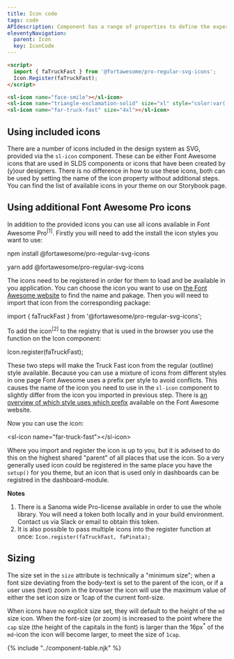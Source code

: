 ```yaml
---
title: Icon code
tags: code
APIdescription: Component has a range of properties to define the experience in different use cases.
eleventyNavigation:
  parent: Icon
  key: IconCode
---
```

<section>  
<div class="ds-example" style="gap: 3rem;">
<sl-icon name="face-smile"></sl-icon>
<sl-icon name="triangle-exclamation-solid" size="xl" style="color:var(--sl-color-palette-danger-500)"></sl-icon>
<sl-icon name="far-truck-fast" size="4xl"></sl-icon>
</div>

<div class="ds-code">

  ```html
  <script>
    import { faTruckFast } from '@fortawesome/pro-regular-svg-icons';
    Icon.Register(faTruckFast);
  </script>

  <sl-icon name="face-smile"></sl-icon>
  <sl-icon name="triangle-exclamation-solid" size="xl" style="color:var(--sl-color-palette-danger-500)"></sl-icon>
  <sl-icon name="far-truck-fast" size="4xl"></sl-icon>
  ```
</div>

</section>

<section>

## Using included icons

There are a number of icons included in the design system as SVG, provided via the `sl-icon` component. These can be either Font Awesome icons that are used in SLDS components or icons that have been created by (y)our designers. There is no difference in how to use these icons, both can be used by setting the name of the icon property without additional steps.
You can find the list of available icons in your theme on our Storybook page.

</section>

<section>

## Using additional Font Awesome Pro icons

In addition to the provided icons you can use all icons available in Font Awesome Pro<sup>[1]</sup>. Firstly you will need to add the install the icon styles you want to use:

<ds-code-snippet language="bash"> npm install @fortawesome/pro-regular-svg-icons</ds-code-snippet>

<ds-code-snippet language="bash"> yarn add @fortawesome/pro-regular-svg-icons</ds-code-snippet>

The icons need to be registered in order for them to load and be available in you application. You can choose the icon you want to use on [the Font Awesome website](https://fontawesome.com/icons) to find the name and pakage. Then you will need to import that icon from the corresponding package:

<ds-code-snippet language="javascript">import { faTruckFast } from '@fortawesome/pro-regular-svg-icons';</ds-code-snippet>

To add the icon<sup>[2]</sup> to the registry that is used in the browser you use the function on the Icon component:

<ds-code-snippet language="javascript">Icon.register(faTruckFast);</ds-code-snippet>

These two steps will make the Truck Fast icon from the regular (outline) style available. Because you can use a mixture of icons from different styles in one page Font Awesome uses a prefix per style to avoid conflicts. This causes the name of the icon you need to use in the `sl-icon` component to slightly differ from the icon you imported in previous step. There is [an overview of which style uses which prefix](https://docs.fontawesome.com/web/dig-deeper/kit-package-api/#prefix) available on the Font Awesome website.


Now you can use the icon:

<ds-code-snippet language="html">&lt;sl-icon name="far-truck-fast"&gt;&lt;/sl-icon&gt;</ds-code-snippet>

Where you import and register the icon is up to you, but it is advised to do this on the highest shared "parent" of all places that use the icon. So a very generally used icon could be registered in the same place you have the `setup()` for you theme, but an icon that is used only in dashboards can be registred in the dashboard-module.


**Notes**
1. There is a Sanoma wide Pro-license available in order to use the whole library. You will need a token both locally and in your build environment. Contact us via Slack or email to obtain this token.
1. It is also possible to pass multiple icons into the register function at once: `Icon.register(faTruckFast, faPinata);`

</section>

<section>

## Sizing

The size set in the `size` attribute is technically a "minimum size"; when a font size deviating from the body-text is set to the parent of the icon, or if a user uses (text) zoom in the browser the icon will use the maximum value of either the set icon size or 1cap of the current font-size.

When icons have no explicit size set, they will default to the height of the <code>md</code> size icon.
When the font-size (or zoom) is increased to the point where the <code>cap</code> size (the height of the capitals in the font) is larger than the 16px<sup>*</sup> of the <code>md</code>-icon the icon will become larger, to meet the size of <code>1cap</code>.
</section>

{% include "../component-table.njk" %}
